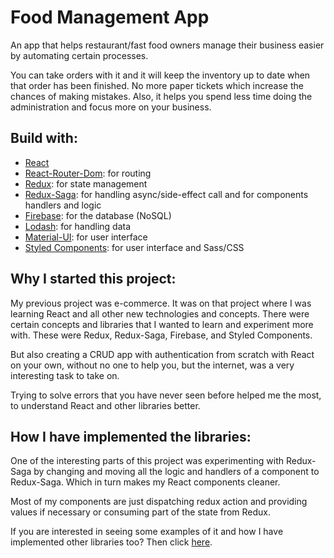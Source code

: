 # Food Management App

An app that helps restaurant/fast food owners manage their business easier by automating certain processes.

You can take orders with it and it will keep the inventory up to date when that order has been finished. No more paper tickets which increase the chances of making mistakes. Also, it helps you spend less time doing the administration and focus more on your business.

## Build with:

-   <ins>React</ins>
-   <ins>React-Router-Dom</ins>: for routing
-   <ins>Redux</ins>: for state management
-   <ins>Redux-Saga</ins>: for handling async/side-effect call and for components handlers and logic
-   <ins>Firebase</ins>: for the database (NoSQL)
-   <ins>Lodash</ins>: for handling data
-   <ins>Material-UI</ins>: for user interface
-   <ins>Styled Components</ins>: for user interface and Sass/CSS

## Why I started this project:

My previous project was e-commerce. It was on that project where I was learning React and all other new technologies and concepts. There were certain concepts and libraries that I wanted to learn and experiment more with. These were Redux, Redux-Saga, Firebase, and Styled Components.

But also creating a CRUD app with authentication from scratch with React on your own, without no one to help you, but the internet, was a very interesting task to take on.

Trying to solve errors that you have never seen before helped me the most, to understand React and other libraries better.

## How I have implemented the libraries:

One of the interesting parts of this project was experimenting with Redux-Saga by changing and moving all the logic and handlers of a component to Redux-Saga. Which in turn makes my React components cleaner.

Most of my components are just dispatching redux action and providing values if necessary or consuming part of the state from Redux.

If you are interested in seeing some examples of it and how I have implemented other libraries too? Then click [here](./src/documentation/README_IMPLEMENTATION.md).
